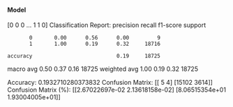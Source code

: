#### Model
[0 0 0 ... 1 1 0]
Classification Report:
              precision    recall  f1-score   support

           0       0.00      0.56      0.00         9
           1       1.00      0.19      0.32     18716

    accuracy                           0.19     18725
   macro avg       0.50      0.37      0.16     18725
weighted avg       1.00      0.19      0.32     18725

Accuracy: 0.1932710280373832
Confusion Matrix:
[[    5     4]
 [15102  3614]]
Confusion Matrix (%):
[[2.67022697e-02 2.13618158e-02]
 [8.06515354e+01 1.93004005e+01]]
